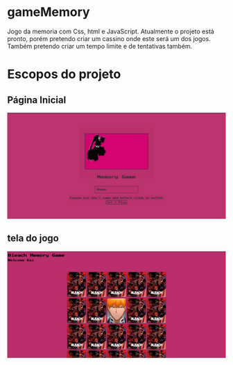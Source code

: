 # gameMemory
<p>Jogo da memoria com Css, html e JavaScript.
Atualmente o projeto está pronto, porém pretendo criar um cassino onde este será um dos jogos.
Também pretendo criar um tempo limite e de tentativas também.</p>
<h1> Escopos do projeto</h1>
<h2>Página Inicial</h2>
<img src="/image/startFace.jpeg">
<h2>tela do jogo</h2>
<img src="/image/GameFace.jpeg">
